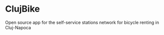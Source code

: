 # ClujBike
Open source app for the self-service stations network for bicycle renting in Cluj-Napoca
